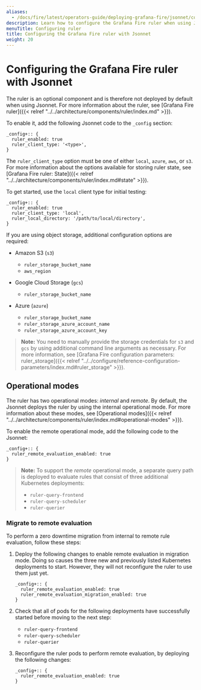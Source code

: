 ```yaml
---
aliases:
  - /docs/fire/latest/operators-guide/deploying-grafana-fire/jsonnet/configuring-ruler/
description: Learn how to configure the Grafana Fire ruler when using Jsonnet.
menuTitle: Configuring ruler
title: Configuring the Grafana Fire ruler with Jsonnet
weight: 20
---
```


# Configuring the Grafana Fire ruler with Jsonnet

The ruler is an optional component and is therefore not deployed by default when using Jsonnet.
For more information about the ruler, see [Grafana Fire ruler]({{< relref "../../architecture/components/ruler/index.md" >}}).

To enable it, add the following Jsonnet code to the `_config` section:

```jsonnet
_config+:: {
  ruler_enabled: true
  ruler_client_type: '<type>',
}
```

The `ruler_client_type` option must be one of either `local`, `azure`, `aws`, or `s3`.
For more information about the options available for storing ruler state, see [Grafana Fire ruler: State]({{< relref "../../architecture/components/ruler/index.md#state" >}}).

To get started, use the `local` client type for initial testing:

```jsonnet
_config+:: {
  ruler_enabled: true
  ruler_client_type: 'local',
  ruler_local_directory: '/path/to/local/directory',
}
```

If you are using object storage, additional configuration options are required:

- Amazon S3 (`s3`)

  - `ruler_storage_bucket_name`
  - `aws_region`

- Google Cloud Storage (`gcs`)

  - `ruler_storage_bucket_name`

- Azure (`azure`)
  - `ruler_storage_bucket_name`
  - `ruler_storage_azure_account_name`
  - `ruler_storage_azure_account_key`

> **Note:** You need to manually provide the storage credentials for `s3` and `gcs` by using additional command line arguments as necessary. For more information, see [Grafana Fire configuration parameters: ruler_storage]({{< relref "../../configure/reference-configuration-parameters/index.md#ruler_storage" >}}).

## Operational modes

The ruler has two operational modes: _internal_ and _remote_. By default, the Jsonnet deploys the ruler by using the internal operational mode.
For more information about these modes, see [Operational modes]({{< relref "../../architecture/components/ruler/index.md#operational-modes" >}}).

To enable the remote operational mode, add the following code to the Jsonnet:

```jsonnet
_config+:: {
  ruler_remote_evaluation_enabled: true
}
```

> **Note:** To support the _remote_ operational mode, a separate query path is deployed to evaluate rules that consist of three additional Kubernetes deployments:
>
> - `ruler-query-frontend`
> - `ruler-query-scheduler`
> - `ruler-querier`

### Migrate to remote evaluation

To perform a zero downtime migration from internal to remote rule evaluation, follow these steps:

1. Deploy the following changes to enable remote evaluation in migration mode.
   Doing so causes the three new and previously listed Kubernetes deployments to start. However, they will not reconfigure the ruler to use them just yet.

   ```jsonnet
   _config+:: {
     ruler_remote_evaluation_enabled: true
     ruler_remote_evaluation_migration_enabled: true
   }
   ```

1. Check that all of pods for the following deployments have successfully started before moving to the next step:

   - `ruler-query-frontend`
   - `ruler-query-scheduler`
   - `ruler-querier`

1. Reconfigure the ruler pods to perform remote evaluation, by deploying the following changes:

   ```jsonnet
   _config+:: {
     ruler_remote_evaluation_enabled: true
   }
   ```
